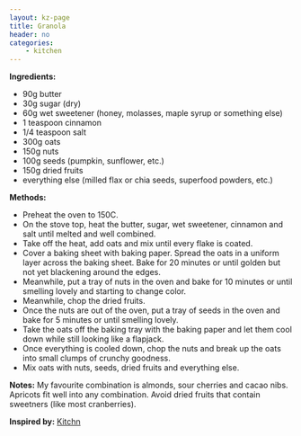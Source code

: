 ```yaml
---
layout: kz-page
title: Granola
header: no
categories:
    - kitchen
---
```


**Ingredients:**

* 90g butter
* 30g sugar (dry)
* 60g wet sweetener (honey, molasses, maple syrup or something else)
* 1 teaspoon cinnamon
* 1/4 teaspoon salt
* 300g oats
* 150g nuts
* 100g seeds (pumpkin, sunflower, etc.)
* 150g dried fruits
* everything else (milled flax or chia seeds, superfood powders, etc.)

**Methods:**

* Preheat the oven to 150C. 
* On the stove top, heat the butter, sugar, wet sweetener, cinnamon and salt until melted and well combined. 
* Take off the heat, add oats and mix until every flake is coated.
* Cover a baking sheet with baking paper. Spread the oats in a uniform layer across the baking sheet. Bake for 20 minutes or until golden but not yet blackening around the edges.
* Meanwhile, put a tray of nuts in the oven and bake for 10 minutes or until smelling lovely and starting to change color.
* Meanwhile, chop the dried fruits.
* Once the nuts are out of the oven, put a tray of seeds in the oven and bake for 5 minutes or until smelling lovely.
* Take the oats off the baking tray with the baking paper and let them cool down while still looking like a flapjack.
* Once everything is cooled down, chop the nuts and break up the oats into small clumps of crunchy goodness. 
* Mix oats with nuts, seeds, dried fruits and everything else.

**Notes:** My favourite combination is almonds, sour cherries and cacao nibs. Apricots fit well into any combination. Avoid dried fruits that contain sweetners (like most cranberries).

**Inspired by:** [Kitchn](https://www.thekitchn.com/granola-recipe-258376)
